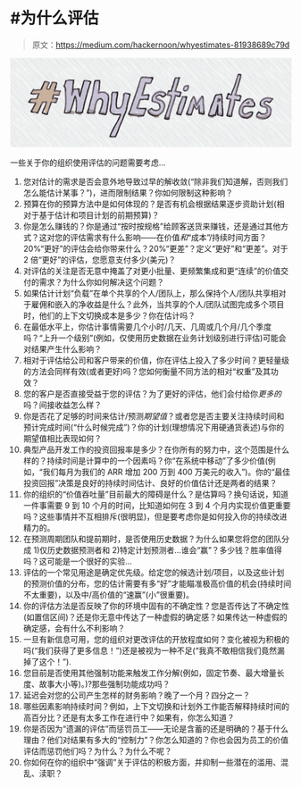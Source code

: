# #为什么评估

> 原文：<https://medium.com/hackernoon/whyestimates-81938689c79d>

![](img/a38cff2dde850f0630edeaa3bfa5e855.png)

一些关于你的组织使用评估的问题需要考虑…

1.  您对估计的需求是否会意外地导致过早的解收敛(“除非我们知道解，否则我们怎么能估计某事？”)，进而限制结果？你如何限制这种影响？
2.  预算在你的预算方法中是如何体现的？是否有机会根据结果逐步资助计划(相对于基于估计和项目计划的前期预算)？
3.  你是怎么赚钱的？你是通过“按时按规格”给顾客送货来赚钱，还是通过其他方式？这对您的评估需求有什么影响——在价值*和*“成本”/持续时间方面？20%“更好”的评估会给你带来什么？20%“更差”？定义“更好”和“更差”。对于 2 倍“更好”的评估，您愿意支付多少(美元)？
4.  对评估的关注是否无意中掩盖了对更小批量、更频繁集成和更“连续”的价值交付的需求？为什么你如何解决这个问题？
5.  如果估计计划“负载”在单个共享的个人/团队上，那么保持个人/团队共享相对于雇佣和嵌入的净收益是什么？此外，当共享的个人/团队试图完成多个项目时，他们的上下文切换成本是多少？你在估计吗？
6.  在最低水平上，你估计事情需要几个小时/几天、几周或几个月/几个季度吗？“上升一个级别”(例如，仅使用历史数据在业务计划级别进行评估)可能会对结果产生什么影响？
7.  相对于评估给公司和客户带来的价值，你在评估上投入了多少时间？更轻量级的方法会同样有效(或者更好)吗？您如何衡量不同方法的相对“权重”及其功效？
8.  您的客户是否直接受益于您的评估？为了更好的评估，他们会付给你*更多的*吗？间接收益怎么样？
9.  你是否花了足够的时间来估计/预测*期望值*？或者您是否主要关注持续时间和预计完成时间(“什么时候完成”)？你的计划(理想情况下用硬通货表述)与你的期望值相比表现如何？
10.  典型产品开发工作的投资回报率是多少？在你所有的努力中，这个范围是什么样的？持续时间是计算中的一个因素吗？你“在系统中移动”了多少价值(例如，“我们每月为我们的 ARR 增加 200 万到 400 万美元的收入”)。你的“最佳投资回报”决策是良好的持续时间估计、良好的价值估计还是两者的结果？
11.  你的组织的“价值吞吐量”目前最大的障碍是什么？是估算吗？换句话说，知道一件事需要 9 到 10 个月的时间，比知道如何在 3 到 4 个月内实现价值更重要吗？这些事情并不互相排斥(很明显)，但是要考虑你是如何投入你的持续改进精力的。
12.  在预测周期团队和提前期时，是否使用历史数据？为什么如果您将您的团队分成 1)仅历史数据预测者和 2)特定计划预测者…谁会“赢”？多少钱？胜率值得吗？这可能是一个很好的实验…
13.  评估的一个常见用途是确定优先级。给定您的候选计划/项目，以及这些计划的预测价值的分布，您的估计需要有多“好”才能瞄准极高价值的机会(持续时间不太重要)，以及中/高价值的“速赢”(小”很重要)。
14.  你的评估方法是否反映了你的环境中固有的不确定性？您是否传达了不确定性(如置信区间)？还是你无意中传达了一种虚假的确定感？如果传达一种虚假的确定感，会有什么不利影响？
15.  一旦有新信息可用，您的组织对更改评估的开放程度如何？变化被视为积极的吗(“我们获得了更多信息！”)还是被视为一种不足(“我真不敢相信我们竟然漏掉了这个！”).
16.  您目前是否使用其他强制功能来触发工作分解(例如，固定节奏、最大增量长度、故事大小等)。)?那些强制功能成功吗？
17.  延迟会对您的公司产生怎样的财务影响？晚了一个月？四分之一？
18.  哪些因素影响持续时间？例如，上下文切换和计划外工作能否解释持续时间的高百分比？还是有太多工作在进行中？如果有，你怎么知道？
19.  你是否因为“遗漏的评估”而惩罚员工——无论是含蓄的还是明确的？基于什么理由？他们对结果有多大的“控制力”？你怎么知道的？你也会因为员工的价值评估而惩罚他们吗？为什么？为什么不呢？
20.  你如何在你的组织中“强调”关于评估的积极方面，并抑制一些潜在的滥用、混乱、渎职？
